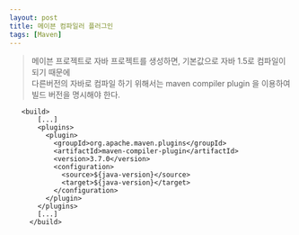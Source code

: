 ```yaml
---
layout: post
title: 메이븐 컴파일러 플러그인
tags: [Maven]
---
```


>메이븐 프로젝트로 자바 프로젝트를 생성하면, 기본값으로 자바 1.5로 컴파일이 되기 때문에   
다른버전의 자바로 컴파일 하기 위해서는 maven compiler plugin 을 이용하여 빌드 버전을 명시해야 한다.
      
```      
   <build>
       [...]
       <plugins>
         <plugin>
           <groupId>org.apache.maven.plugins</groupId>
           <artifactId>maven-compiler-plugin</artifactId>
           <version>3.7.0</version>
           <configuration>
             <source>${java-version}</source>
             <target>${java-version}</target>
           </configuration>
         </plugin>
       </plugins>
       [...]
     </build>
```